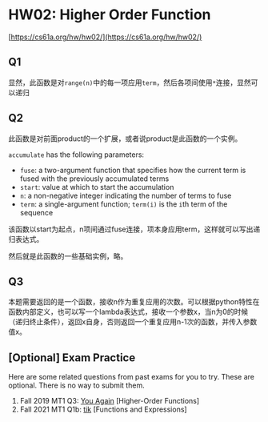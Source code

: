 # HW02: Higher Order Function

[https://cs61a.org/hw/hw02/](https://cs61a.org/hw/hw02/)

## Q1

显然，此函数是对`range(n)`中的每一项应用`term`，然后各项间使用`*`连接，显然可以递归

## Q2

此函数是对前面product的一个扩展，或者说product是此函数的一个实例。

`accumulate` has the following parameters:

-   `fuse`: a two-argument function that specifies how the current term is fused with the previously accumulated terms
-   `start`: value at which to start the accumulation
-   `n`: a non-negative integer indicating the number of terms to fuse
-   `term`: a single-argument function; `term(i)` is the `i`th term of the sequence

该函数以start为起点，n项间通过fuse连接，项本身应用term，这样就可以写出递归表达式。

然后就是此函数的一些基础实例，略。

## Q3

本题需要返回的是一个函数，接收n作为重复应用的次数。可以根据python特性在函数内部定义，也可以写一个lambda表达式，接收一个参数x，当n为0的时候（递归终止条件），返回x自身，否则返回一个重复应用n-1次的函数，并传入参数值x。

## [Optional] Exam Practice

Here are some related questions from past exams for you to try. These are optional. There is no way to submit them.

1.  Fall 2019 MT1 Q3: [You Again](https://cs61a.org/exam/fa19/mt1/61a-fa19-mt1.pdf#page=4) [Higher-Order Functions]
2.  Fall 2021 MT1 Q1b: [tik](https://cs61a.org/exam/fa21/mt1/61a-fa21-mt1.pdf#page=4) [Functions and Expressions]


